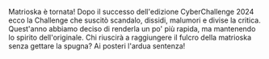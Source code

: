 Matrioska è tornata!
Dopo il successo dell'edizione CyberChallenge 2024 ecco la Challenge che suscitò scandalo, dissidi, malumori e divise la critica.
Quest'anno abbiamo deciso di renderla un po' più rapida, ma mantenendo lo spirito dell'originale.
Chi riuscirà a raggiungere il fulcro della matrioska senza gettare la spugna? Ai posteri l'ardua sentenza!
